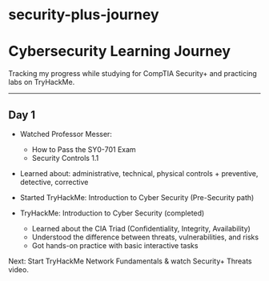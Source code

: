 # security-plus-journey

# Cybersecurity Learning Journey  

Tracking my progress while studying for CompTIA Security+ and practicing labs on TryHackMe.  

---

## Day 1
- Watched Professor Messer:
  - How to Pass the SY0-701 Exam
  - Security Controls 1.1  
- Learned about: administrative, technical, physical controls + preventive, detective, corrective  
- Started TryHackMe: Introduction to Cyber Security (Pre-Security path)

- TryHackMe: Introduction to Cyber Security (completed)
  - Learned about the CIA Triad (Confidentiality, Integrity, Availability)
  - Understood the difference between threats, vulnerabilities, and risks
  - Got hands-on practice with basic interactive tasks


Next: Start TryHackMe Network Fundamentals & watch Security+ Threats video.
 
